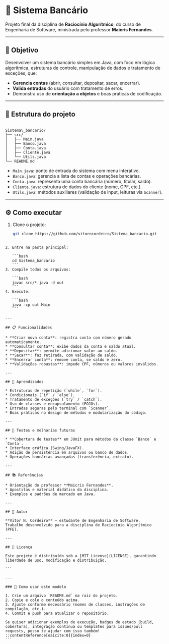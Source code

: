 # 🏦 Sistema Bancário

Projeto final da disciplina de **Raciocínio Algorítmico**, do curso de Engenharia de Software, ministrada pelo professor **Maicris Fernandes**.

---

## 🎯 Objetivo

Desenvolver um sistema bancário simples em Java, com foco em lógica algorítmica, estruturas de controle, manipulação de dados e tratamento de exceções, que:

- **Gerencia contas** (abrir, consultar, depositar, sacar, encerrar).
- **Valida entradas** do usuário com tratamento de erros.
- Demonstra uso de **orientação a objetos** e boas práticas de codificação.

---

## 📁 Estrutura do projeto

```

Sistema\_bancario/
├── src/
│   ├── Main.java
│   ├── Banco.java
│   ├── Conta.java
│   ├── Cliente.java
│   └── Utils.java
└── README.md

````

- `Main.java`: ponto de entrada do sistema com menu interativo.
- `Banco.java`: gerencia a lista de contas e operações bancárias.
- `Conta.java`: representa uma conta bancária (número, titular, saldo).
- `Cliente.java`: estrutura de dados do cliente (nome, CPF, etc.).
- `Utils.java`: métodos auxiliares (validação de input, leituras via `Scanner`).

---

## ⚙️ Como executar

1. Clone o projeto:
   ```bash
   git clone https://github.com/vitorncordeiro/Sistema_bancario.git
````

2. Entre na pasta principal:

   ```bash
   cd Sistema_bancario
   ```
3. Compile todos os arquivos:

   ```bash
   javac src/*.java -d out
   ```
4. Execute:

   ```bash
   java -cp out Main
   ```

---

## 📋 Funcionalidades

* **Criar nova conta**: registra conta com número gerado automaticamente.
* **Consultar conta**: exibe dados da conta e saldo atual.
* **Depositar**: permite adicionar valor ao saldo.
* **Sacar**: faz retirada, com validação de saldo.
* **Encerrar conta**: remove conta, se saldo é zero.
* **Validações robustas**: impede CPF, números ou valores inválidos.

---

## 📌 Aprendizados

* Estruturas de repetição (`while`, `for`).
* Condicionais (`if` / `else`).
* Tratamento de exceções (`try` / `catch`).
* Uso de classes e encapsulamento (POJOs).
* Entradas seguras pelo terminal com `Scanner`.
* Boas práticas no design de métodos e modularização do código.

---

## 🧪 Testes e melhorias futuras

* **Cobertura de testes** em JUnit para métodos da classe `Banco` e `Conta`.
* Interface gráfica (Swing/JavaFX).
* Adição de persistência em arquivos ou banco de dados.
* Operações bancárias avançadas (transferência, extrato).

---

## 📚 Referências

* Orientação do professor **Maicris Fernandes**.
* Apostilas e material didático da disciplina.
* Exemplos e padrões de mercado em Java.

---

## 📝 Autor

**Vitor N. Cordeiro** — estudante de Engenharia de Software.
Trabalho desenvolvido para a disciplina de Raciocínio Algorítmico (PFE).

---

## 📄 Licença

Este projeto é distribuído sob a [MIT License](LICENSE), garantindo liberdade de uso, modificação e distribuição.

```

---

### 🧩 Como usar este modelo

1. Crie um arquivo `README.md` na raiz do projeto.
2. Copie e cole o conteúdo acima.
3. Ajuste conforme necessário (nomes de classes, instruções de compilação, etc.).
4. Commit e push para atualizar o repositório.

Se quiser adicionar exemplos de execução, badges de estado (build, cobertura), integração contínua ou templates para issues/pull requests, posso te ajudar com isso também!
::contentReference[oaicite:0]{index=0}
```
